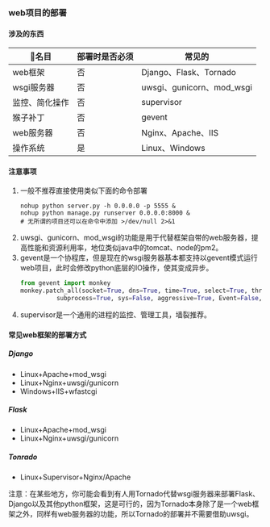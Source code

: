 ### web项目的部署
#### 涉及的东西
|名目|部署时是否必须|常见的|
|-|-|-|
|web框架|否|Django、Flask、Tornado|
|wsgi服务器|否|uwsgi、gunicorn、mod_wsgi|
|监控、简化操作|否|supervisor|
|猴子补丁|否|gevent|
|web服务器|否|Nginx、Apache、IIS|
|操作系统|是|Linux、Windows|
#### 注意事项
1. 一般不推荐直接使用类似下面的命令部署
    ```
    nohup python server.py -h 0.0.0.0 -p 5555 &
    nohup python manage.py runserver 0.0.0.0:8000 &
    # 无所谓的项目还可以在命令中添加 >/dev/null 2>&1
    ```
2. uwsgi、gunicorn、mod_wsgi的功能是用于代替框架自带的web服务器，提高性能和资源利用率，地位类似java中的tomcat、node的pm2。
3. gevent是一个协程库，但是现在的wsgi服务器基本都支持以gevent模式运行web项目，此时会修改python底层的IO操作，使其变成异步。
    ```py
    from gevent import monkey
    monkey.patch_all(socket=True, dns=True, time=True, select=True, thread=True, os=True, ssl=True, httplib=False,
              subprocess=True, sys=False, aggressive=True, Event=False,builtins=True, signal=True)
    ```
4. supervisor是一个通用的进程的监控、管理工具，墙裂推荐。
#### 常见web框架的部署方式
##### Django
- Linux+Apache+mod_wsgi
- Linux+Nginx+uwsgi/gunicorn
- Windows+IIS+wfastcgi
##### Flask
- Linux+Apache+mod_wsgi
- Linux+Nginx+uwsgi/gunicorn
##### Tonrado
- Linux+Supervisor+Nginx/Apache

注意：在某些地方，你可能会看到有人用Tornado代替wsgi服务器来部署Flask、Django以及其他python框架，这是可行的，因为Tornado本身除了是一个web框架之外，同样有web服务器的功能，所以Tornado的部署并不需要借助uwsgi。
